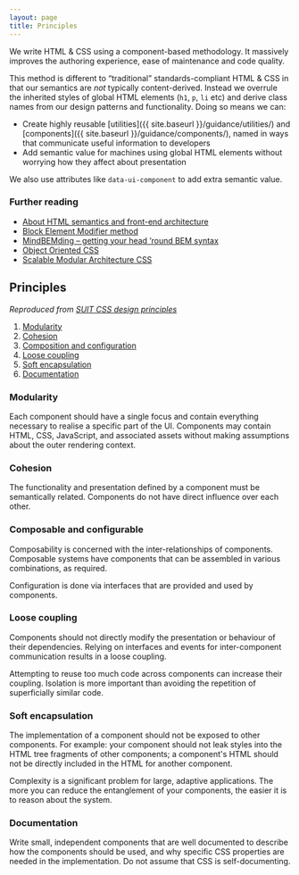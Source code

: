 ```yaml
---
layout: page
title: Principles
---
```


We write HTML & CSS using a component-based methodology. It massively improves the authoring experience, ease of maintenance and code quality.

This method is different to “traditional” standards-compliant HTML & CSS in that our semantics are _not_ typically content-derived. Instead we overrule the inherited styles of global HTML elements (`h1`, `p`, `li` etc) and derive class names from our design patterns and functionality. Doing so means we can:

* Create highly reusable [utilities]({{ site.baseurl }}/guidance/utilities/) and [components]({{ site.baseurl }}/guidance/components/), named in ways that communicate useful information to developers
* Add semantic value for machines using global HTML elements without worrying how they affect about presentation

We also use attributes like `data-ui-component` to add extra semantic value.

### Further reading
* [About HTML semantics and front-end architecture](http://nicolasgallagher.com/about-html-semantics-front-end-architecture/)
* [Block Element Modifier method](http://bem.info/method/)
* [MindBEMding – getting your head ’round BEM syntax](http://csswizardry.com/2013/01/mindbemding-getting-your-head-round-bem-syntax/)
* [Object Oriented CSS](https://github.com/stubbornella/oocss/wiki)
* [Scalable Modular Architecture CSS](http://smacss.com/book/)

## Principles

_Reproduced from [SUIT CSS design principles](https://github.com/suitcss/suit/blob/master/doc/design-principles.md)_

1. [Modularity](#modularity)
2. [Cohesion](#cohesion)
3. [Composition and configuration](#composition)
4. [Loose coupling](#coupling)
5. [Soft encapsulation](#encapsulation)
6. [Documentation](#documentation)

### Modularity

Each component should have a single focus and contain everything necessary to realise a specific part of the UI. Components may contain HTML, CSS, JavaScript, and associated assets without making assumptions about the outer rendering context.

### Cohesion

The functionality and presentation defined by a component must be semantically related. Components do not have direct influence over each other.

### Composable and configurable

Composability is concerned with the inter-relationships of components. Composable systems have components that can be assembled in various combinations, as required.

Configuration is done via interfaces that are provided and used by components.

### Loose coupling

Components should not directly modify the presentation or behaviour of their dependencies. Relying on interfaces and events for inter-component communication results in a loose coupling.

Attempting to reuse too much code across components can increase their coupling. Isolation is more important than avoiding the repetition of superficially similar code.

### Soft encapsulation

The implementation of a component should not be exposed to other components. For example: your component should not leak styles into the HTML tree fragments of other components; a component's HTML should not be directly included in the HTML for another component.

Complexity is a significant problem for large, adaptive applications. The more you can reduce the entanglement of your components, the easier it is to reason about the system.

### Documentation

Write small, independent components that are well documented to describe how the components should be used, and why specific CSS properties are needed in the implementation. Do not assume that CSS is self-documenting.
